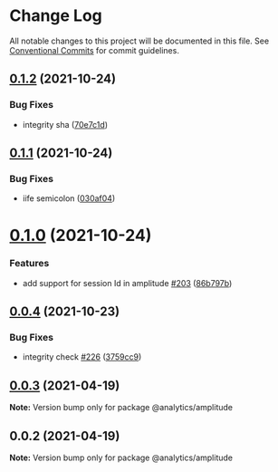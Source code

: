 # Change Log

All notable changes to this project will be documented in this file.
See [Conventional Commits](https://conventionalcommits.org) for commit guidelines.

## [0.1.2](https://github.com/DavidWells/analytics/compare/@analytics/amplitude@0.1.1...@analytics/amplitude@0.1.2) (2021-10-24)


### Bug Fixes

* integrity sha ([70e7c1d](https://github.com/DavidWells/analytics/commit/70e7c1d))





## [0.1.1](https://github.com/DavidWells/analytics/compare/@analytics/amplitude@0.1.0...@analytics/amplitude@0.1.1) (2021-10-24)


### Bug Fixes

* iife semicolon ([030af04](https://github.com/DavidWells/analytics/commit/030af04))





# [0.1.0](https://github.com/DavidWells/analytics/compare/@analytics/amplitude@0.0.4...@analytics/amplitude@0.1.0) (2021-10-24)


### Features

* add support for session Id in amplitude [#203](https://github.com/DavidWells/analytics/issues/203) ([86b797b](https://github.com/DavidWells/analytics/commit/86b797b))





## [0.0.4](https://github.com/DavidWells/analytics/compare/@analytics/amplitude@0.0.3...@analytics/amplitude@0.0.4) (2021-10-23)


### Bug Fixes

* integrity check [#226](https://github.com/DavidWells/analytics/issues/226) ([3759cc9](https://github.com/DavidWells/analytics/commit/3759cc9))





## [0.0.3](https://github.com/DavidWells/analytics/compare/@analytics/amplitude@0.0.2...@analytics/amplitude@0.0.3) (2021-04-19)

**Note:** Version bump only for package @analytics/amplitude





## 0.0.2 (2021-04-19)

**Note:** Version bump only for package @analytics/amplitude
